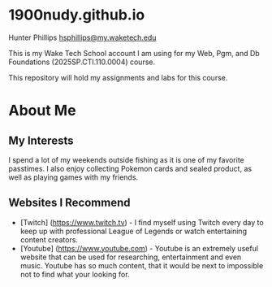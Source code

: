 # 1900nudy.github.io

Hunter Phillips 
hsphillips@my.waketech.edu

This is my Wake Tech School account I am using for my Web, Pgm, and Db Foundations (2025SP.CTI.110.0004) course.

This repository will hold my assignments and labs for this course.

# About Me
## My Interests
  I spend a lot of my weekends outside fishing as it is one of my favorite passtimes. I also enjoy collecting Pokemon cards and sealed product, as well as playing games with my friends.
## Websites I Recommend
  - [Twitch] (https://www.twitch.tv) - I find myself using Twitch every day to keep up with professional League of Legends or watch entertaining content creators.
  - [Youtube] (https://www.youtube.com) - Youtube is an extremely useful website that can be used for researching, entertainment and even music. Youtube has so much content, that it would be next to impossible not to find what your looking for.
